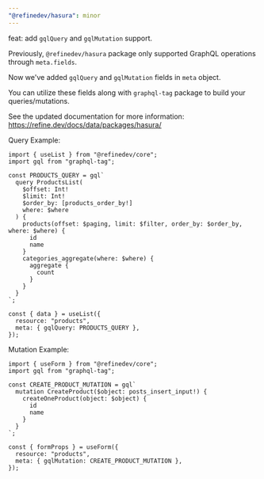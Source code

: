 ```yaml
---
"@refinedev/hasura": minor
---
```


feat: add `gqlQuery` and `gqlMutation` support.

Previously, `@refinedev/hasura` package only supported GraphQL operations through `meta.fields`.

Now we've added `gqlQuery` and `gqlMutation` fields in `meta` object.

You can utilize these fields along with `graphql-tag` package to build your queries/mutations.

See the updated documentation for more information: https://refine.dev/docs/data/packages/hasura/

Query Example:

```tsx
import { useList } from "@refinedev/core";
import gql from "graphql-tag";

const PRODUCTS_QUERY = gql`
  query ProductsList(
    $offset: Int!
    $limit: Int!
    $order_by: [products_order_by!]
    where: $where
  ) {
    products(offset: $paging, limit: $filter, order_by: $order_by, where: $where) {
      id
      name
    }
    categories_aggregate(where: $where) {
      aggregate {
        count
      }
    }
  }
`;

const { data } = useList({
  resource: "products",
  meta: { gqlQuery: PRODUCTS_QUERY },
});
```

Mutation Example:

```tsx
import { useForm } from "@refinedev/core";
import gql from "graphql-tag";

const CREATE_PRODUCT_MUTATION = gql`
  mutation CreateProduct($object: posts_insert_input!) {
    createOneProduct(object: $object) {
      id
      name
    }
  }
`;

const { formProps } = useForm({
  resource: "products",
  meta: { gqlMutation: CREATE_PRODUCT_MUTATION },
});
```

